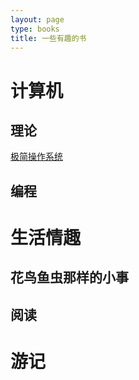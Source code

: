 ```yaml
---
layout: page
type: books
title: 一些有趣的书
---
```


# 计算机

## 理论

[极简操作系统](AShortOS/SUMMARY.md)

## 编程


# 生活情趣

## 花鸟鱼虫那样的小事

## 阅读



# 游记



